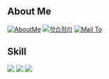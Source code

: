 ## About Me
[![AboutMe](https://img.shields.io/badge/AboutMe-000000?style=flat-square&logo=Notion&logoColor=white)](https://sprinkle-hoodie-0e3.notion.site/Bae-Seonghyun-6b23279b4a154a1681ad47c442f05af5?pvs=4)
[![학습정리](https://img.shields.io/badge/StudyNotes-888888?style=flat-square&logo=Notion&logoColor=white)](https://sprinkle-hoodie-0e3.notion.site/af37d76c08db4b0a984d79b720e66cf8?pvs=4)
[![Mail To](https://img.shields.io/badge/Mail-EA4335?style=flat-square&logo=Gmail&logoColor=white)](mailto:xfile6912@naver.com)
<br>

## Skill
<img src="https://img.shields.io/badge/C-A8B9CC?style=flat-square&logo=C&logoColor=white"/> <img src="https://img.shields.io/badge/C++-000000?style=flat&logo=c%2B%2B"/>
<img src="https://img.shields.io/badge/JAVA-007396?style=flat-square&logo=Java&logoColor=white"/>
